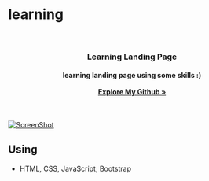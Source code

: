 # learning

<!-- PROFILE PHOTO -->
<br />
<div align="center">
  

  <h3 align="center">Learning Landing Page</h3>

  <h4 align="center">
    learning landing page using some skills :)
    <br /><br />
    <a href="https://github.com/AhmadMuhammad2611"><strong>Explore My Github »</strong></a>
  </h4>
</div>

<br />

[![ScreenShot][palestine]](https://example.com)


<!-- ABOUT -->
## Using

* HTML, CSS, JavaScript, Bootstrap



<!---
AhmadMuhammad2611/AhmadMuhammad2611 is a ✨ special ✨ repository because its `README.md` (this file) appears on your GitHub profile.
You can click the Preview link to take a look at your changes.
--->

[palestine]: palestine.jpeg

